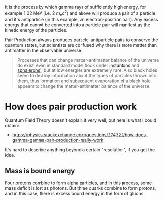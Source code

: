 It is the process by which gamma rays of sufficiently high energy, for example 1.02 MeV (i.e. $2 \: m_ec^2$) and above will produce a pair of a particle and it's antiparticle (in this example, an electron-positron pair). Any excess energy that cannot be converted into a particle pair will manifest as the kinetic energy of the particles.

Pair Production always produces particle-antiparticle pairs to conserve the quantum states, but scientists are confused why there is more matter than antimatter in the observable universe.

> Processes that can change matter-antimatter balance of the universe do exist, even in standard model (look under [instantons](https://en.wikipedia.org/wiki/Instanton) and [sphalerons](https://en.wikipedia.org/wiki/Sphaleron)), but at low energies are extremely rare. Also black holes seem to destroy information about the types of particles thrown into them, thus formation and subsequent evaporation of a black hole appears to change the matter-antimatter balance of the universe.

# How does pair production work
Quantum Field Theory doesn't explain it very well, but here is what I could obtain:
- https://physics.stackexchange.com/questions/274322/how-does-gamma-gamma-pair-production-really-work

It's hard to describe anything beyond a certain "resolution", if you get the idea.

## Mass is bound energy
Four protons combine to form alpha particles, and in this process, some mass deficit is lost as photons.
But three quarks combine to form protons, and in this case, there is excess bound energy in the form of gluons.